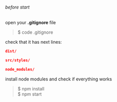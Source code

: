 ###### before start

open your **.gitignore** file
> $ code .gitignore

check that it has next lines:
```JSON
dist/

src/styles/

node_modules/
```
install node modules and check if everything works

> $ npm install     
 $ npm start
 